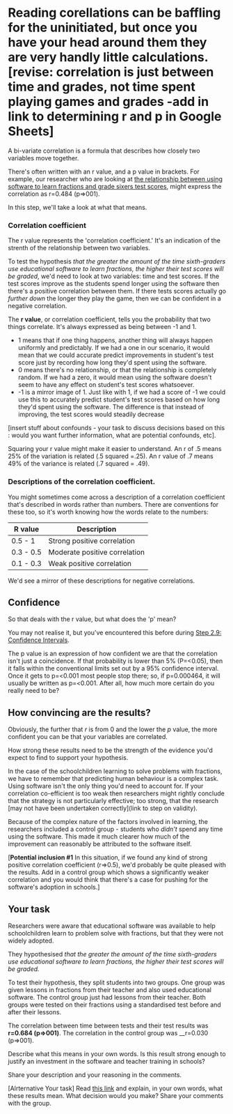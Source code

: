 # Reading corellations can be baffling for the uninitiated, but once you have your head around them they are very handly little calculations. [revise: correlation is just between time and grades, not time spent playing games and grades -add in link to determining r and p in Google Sheets]

A bi-variate correlation is a formula that describes how closely two variables move together.   

There's often written with an r value, and a p value in brackets.  For example, our researcher who are looking at [the relationship between using software to learn fractions and grade sixers test scores](http://scholarcommons.usf.edu/cgi/viewcontent.cgi?article=1129&context=numeracy), might express the correlation as r=0.484 (p=>001).

In this step, we'll take a look at what that means.


### Correlation coefficient

The r value represents the 'correlation coefficient.'  It's an indication of the strenth of the relationship between two variables.

To test the hypothesis _that the greater the amount of the time sixth-graders use educational software to learn fractions, the higher their test scores will be graded_, we'd need to look at two variables: time and test scores.  If the test scores improve as the students spend longer using the software then there's a positive correlation between them.  If there tests scores actually go _further down_ the longer they play the game, then we can be confident in a negative correlation.   

The __r value__, or correlation coefficient, tells you the probability that two things correlate. It's always expressed as being between -1 and 1. 

* 1 means that if one thing happens, another thing will always happen uniformly and predictably.  If we had a one in our scenario, it would mean that we could accurate predict improvements in student's test score just by recording how long they'd spent using the software.
* 0 means there's no relationship, or that the relationship is completely random.  If we had a zero, it would mean using the software doesn't seem to have any effect on student's test scores whatsoever.
* -1 is a mirror image of 1.  Just like with 1, if we had a score of -1 we could use this to accurately predict student's test scores based on how long they'd spent using the software.  The difference is that instead of improving, the test scores would steadily decrease

[insert stuff about confounds - your task to discuss decisions based on this : would you want further information, what are potential confounds, etc].

Squaring your r value might make it easier to understand.  An r of .5 means 25% of the variation is related (.5 squared =.25). An r value of .7 means 49% of the variance is related (.7 squared = .49).

### Descriptions of the correlation coefficient.

You might sometimes come across a description of a correlation coefficient that's described in words rather than numbers.  There are conventions for these too, so it's worth knowing how the words relate to the numbers:

| __R value__ | __Description__ |
| ------------- | ------------- |
| 0.5 - 1 | Strong positive correlation |
| 0.3 - 0.5 | Moderate positive correlation |
| 0.1 - 0.3 | Weak positive correlation |

We'd see a mirror of these descriptions for negative correlations.

## Confidence

So that deals with the r value, but what does the 'p' mean?

You may not realise it, but you've encountered this before during [Step 2.9: Confidence Intervals](link).

The p value is an expression of how confident we are that the correlation isn't just a coincidence.  If that probability is lower than 5% (P=<0.05), then it falls within the conventional limits set out by a 95% confidence interval.  Once it gets to p=<0.001 most people stop there; so, if p=0.000464, it will usually be written as p=<0.001.  After all, how much more certain do you really need to be?  

## How convincing are the results?

Obviously, the further that _r_ is from 0 and the lower the _p_ value, the more confident you can be that your variables are correlated.

How strong these results need to be the strength of the evidence you'd expect to find to support your hypothesis. 

In the case of the schoolchildren learning to solve problems with fractions, we have to remember that predicting human behaviour is a complex task.  Using software isn't the only thing you'd need to account for.  If your correlation co-efficient is too weak then researchers might rightly conclude that the strategy is not particularly effective; too strong, that the research [may not have been undertaken correctly](link to step on validity).

Because of the complex nature of the factors involved in learning, the researchers included a control group - students who _didn't_ spend any time using the software.  This made it much clearer how much of the improvement can reasonably be attributed to the software itself. 

[__Potential inclusion #1__ In this situation, if we found any kind of strong positive correlation coefficient (r=>0.5), we'd probably be quite pleased with the results.  Add in a control group which shows a significantly weaker correlation and you would think that there's a case for pushing for the software's adoption in schools.]


## Your task

Researchers were aware that educational software was available to help schoolchildren learn to problem solve with fractions, but that they were not widely adopted.

They hypothesised _that the greater the amount of the time sixth-graders use educational software to learn fractions, the higher their test scores will be graded._

To test their hypothesis, they split students into two groups.  One group was given lessons in fractions from their teacher and also used educational software.  The control group just had lessons from their teacher.  Both groups were tested on their fractions using a standardised test before and after their lessons.

The correlation between time between tests and their test results was __r=0.684 (p=>001)__.  The correlation in the control group was __r=0.030 (p=>001).

Describe what this means in your own words.  Is this result strong enough to justify an investment in the software and teacher training in schools?

Share your description and your reasoning in the comments.


[Alrternative Your task]
Read [this link](link) and explain, in your own words, what these results mean.  What decision would you make?  Share your comments with the group.


